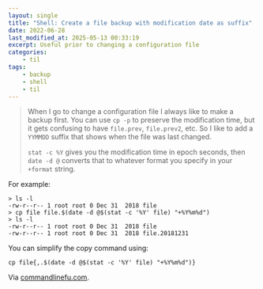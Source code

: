 ```yaml
---
layout: single
title: "Shell: Create a file backup with modification date as suffix"
date: 2022-06-28
last_modified_at: 2025-05-13 00:33:19
excerpt: Useful prior to changing a configuration file
categories:
    - til
tags:
    - backup
    - shell
    - til
---
```


> When I go to change a configuration file I always like to make a backup first.
> You can use `cp -p` to preserve the modification time, but it gets confusing to have `file.prev`, `file.prev2`, etc.
> So I like to add a `YYMMDD` suffix that shows when the file was last changed.
>
> `stat -c %Y` gives you the modification time in epoch seconds, then `date -d @` converts that
> to whatever format you specify in your `+format` string.

For example:

```shell
> ls -l
-rw-r--r-- 1 root root 0 Dec 31  2018 file
> cp file file.$(date -d @$(stat -c '%Y' file) "+%Y%m%d")
> ls -l
-rw-r--r-- 1 root root 0 Dec 31  2018 file
-rw-r--r-- 1 root root 0 Dec 31  2018 file.20181231
```

You can simplify the copy command using:

```shell
cp file{,.$(date -d @$(stat -c '%Y' file) "+%Y%m%d")}
```

Via [commandlinefu.com](https://www.commandlinefu.com/commands/view/24686/create-backup-copy-of-file-adding-suffix-of-the-date-of-the-file-modification-not-todays-date).
